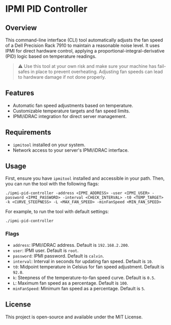 # IPMI PID Controller
## Overview
This command-line interface (CLI) tool automatically adjusts the fan speed of a Dell Precision Rack 7910 to maintain a reasonable noise level. It uses IPMI for direct hardware control, applying a proportional-integral-derivative (PID) logic based on temperature readings.

> ⚠️ Use this tool at your own risk and make sure your machine has fail-safes in place to prevent overheating. Adjusting fan speeds can lead to hardware damage if not done properly.

## Features
- Automatic fan speed adjustments based on temperature.
- Customizable temperature targets and fan speed limits.
- IPMI/iDRAC integration for direct server management.

## Requirements
- `ipmitool` installed on your system.
- Network access to your server's IPMI/iDRAC interface.

## Usage
First, ensure you have `ipmitool` installed and accessible in your path. Then, you can run the tool with the following flags:

```shell
./ipmi-pid-controller -address <IPMI_ADDRESS> -user <IPMI_USER> -password <IPMI_PASSWORD> -interval <CHECK_INTERVAL> -t0 <TEMP_TARGET> -k <CURVE_STEEPNESS> -L <MAX_FAN_SPEED> -minFanSpeed <MIN_FAN_SPEED>
```

For example, to run the tool with default settings:

```shell
./ipmi-pid-controller
```

### Flags
- `address`: IPMI/iDRAC address. Default is `192.168.2.200`.
- `user`: IPMI user. Default is `root`.
- `password`: IPMI password. Default is `calvin`.
- `interval`: Interval in seconds for updating fan speed. Default is `10`.
- `t0`: Midpoint temperature in Celsius for fan speed adjustment. Default is `92.0`.
- `k`: Steepness of the temperature-to-fan speed curve. Default is `0.5`.
- `L`: Maximum fan speed as a percentage. Default is `100`.
- `minFanSpeed`: Minimum fan speed as a percentage. Default is `5`.

## License
This project is open-source and available under the MIT License.